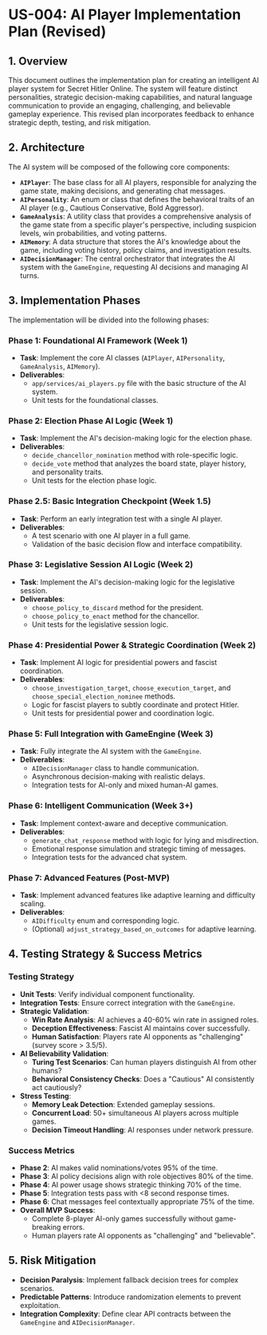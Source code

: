# US-004: AI Player Implementation Plan (Revised)

## 1. Overview

This document outlines the implementation plan for creating an intelligent AI player system for Secret Hitler Online. The system will feature distinct personalities, strategic decision-making capabilities, and natural language communication to provide an engaging, challenging, and believable gameplay experience. This revised plan incorporates feedback to enhance strategic depth, testing, and risk mitigation.

## 2. Architecture

The AI system will be composed of the following core components:

- **`AIPlayer`**: The base class for all AI players, responsible for analyzing the game state, making decisions, and generating chat messages.
- **`AIPersonality`**: An enum or class that defines the behavioral traits of an AI player (e.g., Cautious Conservative, Bold Aggressor).
- **`GameAnalysis`**: A utility class that provides a comprehensive analysis of the game state from a specific player's perspective, including suspicion levels, win probabilities, and voting patterns.
- **`AIMemory`**: A data structure that stores the AI's knowledge about the game, including voting history, policy claims, and investigation results.
- **`AIDecisionManager`**: The central orchestrator that integrates the AI system with the `GameEngine`, requesting AI decisions and managing AI turns.

## 3. Implementation Phases

The implementation will be divided into the following phases:

### Phase 1: Foundational AI Framework (Week 1)

- **Task**: Implement the core AI classes (`AIPlayer`, `AIPersonality`, `GameAnalysis`, `AIMemory`).
- **Deliverables**:
    - `app/services/ai_players.py` file with the basic structure of the AI system.
    - Unit tests for the foundational classes.

### Phase 2: Election Phase AI Logic (Week 1)

- **Task**: Implement the AI's decision-making logic for the election phase.
- **Deliverables**:
    - `decide_chancellor_nomination` method with role-specific logic.
    - `decide_vote` method that analyzes the board state, player history, and personality traits.
    - Unit tests for the election phase logic.

### Phase 2.5: Basic Integration Checkpoint (Week 1.5)

- **Task**: Perform an early integration test with a single AI player.
- **Deliverables**:
    - A test scenario with one AI player in a full game.
    - Validation of the basic decision flow and interface compatibility.

### Phase 3: Legislative Session AI Logic (Week 2)

- **Task**: Implement the AI's decision-making logic for the legislative session.
- **Deliverables**:
    - `choose_policy_to_discard` method for the president.
    - `choose_policy_to_enact` method for the chancellor.
    - Unit tests for the legislative session logic.

### Phase 4: Presidential Power & Strategic Coordination (Week 2)

- **Task**: Implement AI logic for presidential powers and fascist coordination.
- **Deliverables**:
    - `choose_investigation_target`, `choose_execution_target`, and `choose_special_election_nominee` methods.
    - Logic for fascist players to subtly coordinate and protect Hitler.
    - Unit tests for presidential power and coordination logic.

### Phase 5: Full Integration with GameEngine (Week 3)

- **Task**: Fully integrate the AI system with the `GameEngine`.
- **Deliverables**:
    - `AIDecisionManager` class to handle communication.
    - Asynchronous decision-making with realistic delays.
    - Integration tests for AI-only and mixed human-AI games.

### Phase 6: Intelligent Communication (Week 3+)

- **Task**: Implement context-aware and deceptive communication.
- **Deliverables**:
    - `generate_chat_response` method with logic for lying and misdirection.
    - Emotional response simulation and strategic timing of messages.
    - Integration tests for the advanced chat system.

### Phase 7: Advanced Features (Post-MVP)

- **Task**: Implement advanced features like adaptive learning and difficulty scaling.
- **Deliverables**:
    - `AIDifficulty` enum and corresponding logic.
    - (Optional) `adjust_strategy_based_on_outcomes` for adaptive learning.

## 4. Testing Strategy & Success Metrics

### Testing Strategy

- **Unit Tests**: Verify individual component functionality.
- **Integration Tests**: Ensure correct integration with the `GameEngine`.
- **Strategic Validation**:
    - **Win Rate Analysis**: AI achieves a 40-60% win rate in assigned roles.
    - **Deception Effectiveness**: Fascist AI maintains cover successfully.
    - **Human Satisfaction**: Players rate AI opponents as "challenging" (survey score > 3.5/5).
- **AI Believability Validation**:
    - **Turing Test Scenarios**: Can human players distinguish AI from other humans?
    - **Behavioral Consistency Checks**: Does a "Cautious" AI consistently act cautiously?
- **Stress Testing**:
    - **Memory Leak Detection**: Extended gameplay sessions.
    - **Concurrent Load**: 50+ simultaneous AI players across multiple games.
    - **Decision Timeout Handling**: AI responses under network pressure.

### Success Metrics

- **Phase 2**: AI makes valid nominations/votes 95% of the time.
- **Phase 3**: AI policy decisions align with role objectives 80% of the time.
- **Phase 4**: AI power usage shows strategic thinking 70% of the time.
- **Phase 5**: Integration tests pass with <8 second response times.
- **Phase 6**: Chat messages feel contextually appropriate 75% of the time.
- **Overall MVP Success**:
    - Complete 8-player AI-only games successfully without game-breaking errors.
    - Human players rate AI opponents as "challenging" and "believable".

## 5. Risk Mitigation

- **Decision Paralysis**: Implement fallback decision trees for complex scenarios.
- **Predictable Patterns**: Introduce randomization elements to prevent exploitation.
- **Integration Complexity**: Define clear API contracts between the `GameEngine` and `AIDecisionManager`.